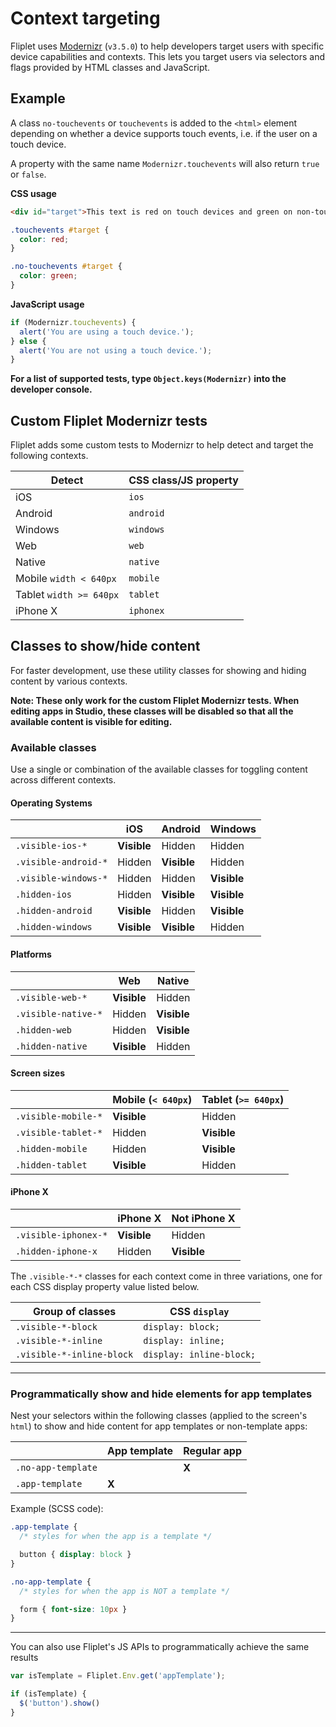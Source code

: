 # Context targeting

Fliplet uses [Modernizr](https://modernizr.com/) (`v3.5.0`) to help developers target users with specific device capabilities and contexts. This lets you target users via selectors and flags provided by HTML classes and JavaScript.

## Example

A class `no-touchevents` or `touchevents` is added to the `<html>` element depending on whether a device supports touch events, i.e. if the user on a touch device.

A property with the same name `Modernizr.touchevents` will also return `true` or `false`.

**CSS usage**

```html
<div id="target">This text is red on touch devices and green on non-touch devices.</div>
```

```css
.touchevents #target {
  color: red;
}

.no-touchevents #target {
  color: green;
}
```

**JavaScript usage**

```js
if (Modernizr.touchevents) {
  alert('You are using a touch device.');
} else {
  alert('You are not using a touch device.');
}
```

**For a list of supported tests, type `Object.keys(Modernizr)` into the developer console.**

## Custom Fliplet Modernizr tests

Fliplet adds some custom tests to Modernizr to help detect and target the following contexts.

| Detect | CSS class/JS property |
| --- | --- |
| iOS | `ios` |
| Android | `android` |
| Windows | `windows` |
| Web | `web` |
| Native | `native` |
| Mobile `width < 640px` | `mobile` |
| Tablet `width >= 640px` | `tablet` |
| iPhone X | `iphonex` |

## Classes to show/hide content

For faster development, use these utility classes for showing and hiding content by various contexts.

**Note: These only work for the custom Fliplet Modernizr tests. When editing apps in Studio, these classes will be disabled so that all the available content is visible for editing.**

### Available classes

Use a single or combination of the available classes for toggling content across different contexts.

#### Operating Systems

|   | iOS | Android | Windows |
| --- | --- | --- | --- |
| `.visible-ios-*` | **Visible** | Hidden | Hidden |
| `.visible-android-*` | Hidden | **Visible** | Hidden |
| `.visible-windows-*` | Hidden | Hidden | **Visible** |
| `.hidden-ios` | Hidden | **Visible** | **Visible** |
| `.hidden-android` | **Visible** | Hidden | **Visible** |
| `.hidden-windows` | **Visible** | **Visible** | Hidden |

#### Platforms

|   | Web | Native |
| --- | --- | ---
| `.visible-web-*` | **Visible** | Hidden |
| `.visible-native-*` | Hidden | **Visible** |
| `.hidden-web` | Hidden | **Visible** |
| `.hidden-native` | **Visible** | Hidden |

#### Screen sizes

|   | Mobile (`< 640px`) | Tablet (`>= 640px`) |
| --- | --- | ---
| `.visible-mobile-*` | **Visible** | Hidden |
| `.visible-tablet-*` | Hidden | **Visible** |
| `.hidden-mobile` | Hidden | **Visible** |
| `.hidden-tablet` | **Visible** | Hidden |

#### iPhone X

|   | iPhone X | Not iPhone X |
| --- | --- | ---
| `.visible-iphonex-*` | **Visible** | Hidden |
| `.hidden-iphone-x` | Hidden | **Visible** |

The `.visible-*-*` classes for each context come in three variations, one for each CSS display property value listed below.

| Group of classes | CSS `display` |
| --- | --- |
| `.visible-*-block` |  `display: block;` |
| `.visible-*-inline` |  `display: inline;` |
| `.visible-*-inline-block` |  `display: inline-block;` |

---

### Programmatically show and hide elements for app templates

Nest your selectors within the following classes (applied to the screen's `html`) to show and hide content for app templates or non-template apps:

|   | App template | Regular app |
| --- | --- | ---
| `.no-app-template` |   | **X** |
| `.app-template` | **X** |   |

Example (SCSS code):

```scss
.app-template {
  /* styles for when the app is a template */

  button { display: block }
}

.no-app-template {
  /* styles for when the app is NOT a template */

  form { font-size: 10px }
}
```

---

You can also use Fliplet's JS APIs to programmatically achieve the same results

```js
var isTemplate = Fliplet.Env.get('appTemplate');

if (isTemplate) {
  $('button').show()
}
```